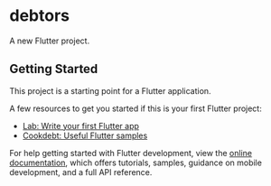 # debtors

A new Flutter project.

## Getting Started

This project is a starting point for a Flutter application.

A few resources to get you started if this is your first Flutter project:

- [Lab: Write your first Flutter app](https://docs.flutter.dev/get-started/codelab)
- [Cookdebt: Useful Flutter samples](https://docs.flutter.dev/cookdebt)

For help getting started with Flutter development, view the
[online documentation](https://docs.flutter.dev/), which offers tutorials,
samples, guidance on mobile development, and a full API reference.
